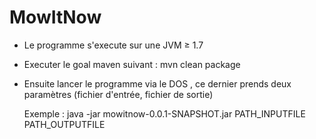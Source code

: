 # MowItNow

- Le programme s'execute sur une  JVM ≥ 1.7  

- Executer le goal maven suivant : mvn clean package
  
- Ensuite lancer le programme via le DOS , ce dernier prends deux paramètres (fichier d'entrée, fichier de sortie)
  
    Exemple : java -jar mowitnow-0.0.1-SNAPSHOT.jar PATH_INPUTFILE  PATH_OUTPUTFILE
